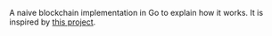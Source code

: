 A naive blockchain implementation in Go to explain how it works. It is inspired by [this project](https://github.com/lhartikk/naivechain).